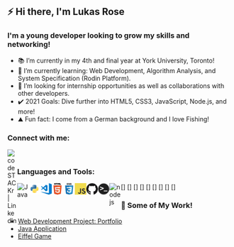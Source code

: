 ## ⚡ Hi there, I'm Lukas Rose

### I'm a young developer looking to grow my skills and networking!
- 📚 I’m currently in my 4th and final year at York University, Toronto!
- 🌱 I’m currently learning: Web Development, Algorithm Analysis, and System Specification (Rodin Platform).
- 👔 I’m looking for internship opportunities as well as collaborations with other developers. 
- ✔️ 2021 Goals: Dive further into HTML5, CSS3, JavaScript, Node.js, and more!
- ⛰️ Fun fact: I come from a German background and I love Fishing!

### Connect with me:

[<img align="left" alt="codeSTACKr | LinkedIn" width="22px" src="https://cdn.jsdelivr.net/npm/simple-icons@v3/icons/linkedin.svg" />][linkedin]

<br />

### Languages and Tools:

[<img align="left" alt="Java" width="26px" src="https://www.svgrepo.com/show/30521/java.svg" />]
[<img align="left" alt="Deno" width="26px" src="https://raw.githubusercontent.com/github/explore/361e2821e2dea67711cde99c9c40ed357061cf27/topics/python/python.png" />]
[<img align="left" alt="Visual Studio Code" width="26px" src="https://raw.githubusercontent.com/github/explore/80688e429a7d4ef2fca1e82350fe8e3517d3494d/topics/visual-studio-code/visual-studio-code.png" />]
[<img align="left" alt="HTML5" width="26px" src="https://raw.githubusercontent.com/github/explore/80688e429a7d4ef2fca1e82350fe8e3517d3494d/topics/html/html.png" />]
[<img align="left" alt="CSS3" width="26px" src="https://raw.githubusercontent.com/github/explore/80688e429a7d4ef2fca1e82350fe8e3517d3494d/topics/css/css.png" />]
[<img align="left" alt="JavaScript" width="26px" src="https://raw.githubusercontent.com/github/explore/80688e429a7d4ef2fca1e82350fe8e3517d3494d/topics/javascript/javascript.png" />]
[<img align="left" alt="GitHub" width="26px" src="https://raw.githubusercontent.com/github/explore/78df643247d429f6cc873026c0622819ad797942/topics/github/github.png" />]
[<img align="left" alt="HTML5" width="26px" src="https://raw.githubusercontent.com/github/explore/80688e429a7d4ef2fca1e82350fe8e3517d3494d/topics/terminal/terminal.png" />]
[<img align="left" alt="nodejs" width="26px" src="https://upload.wikimedia.org/wikipedia/commons/d/d9/Node.js_logo.svg" />]

### 📕 Some of My Work!
<!-- PROJECTS:START -->
- [Web Development Project: Portfolio](https://www.eecs.yorku.ca/~lukayork/)
- [Java Application](https://github.com/rose-lukas/Venn-Diagram-Application)
- [Eiffel Game](https://github.com/rose-lukas/Eiffel_Game)
<!-- PROJECTS:END -->


[linkedin]: https://www.linkedin.com/in/lukas-rose-2097161a0/


